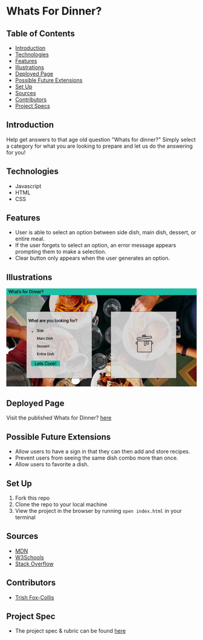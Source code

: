 # Whats For Dinner?


## Table of Contents
  - [Introduction](#introduction)
  - [Technologies](#technologies)
  - [Features](#features)
  - [Illustrations](#illustrations)
  - [Deployed Page](#deployed-page)
  - [Possible Future Extensions](#possible-future-extensions)
  - [Set Up](#set-up)
  - [Sources](#sources)
  - [Contributors](#contributors)
  - [Project Specs](#project-specs)

## Introduction
Help get answers to that age old question "Whats for dinner?"  Simply select a category for what you are looking to prepare and let us do the answering for you!

## Technologies
- Javascript
- HTML
- CSS

## Features
 - User is able to select an option between side dish, main dish, dessert, or entire meal.
 - If the user forgets to select an option, an error message appears prompting them to make a selection.
 - Clear button only appears when the user generates an option.

## Illustrations
![Demo](./assets/mealgen.gif)

## Deployed Page

Visit the published Whats for Dinner? [here](https://tfoxcollis.github.io/whats-for-dinner/)

## Possible Future Extensions
- Allow users to have a sign in that they can then add and store recipes.
- Prevent users from seeing the same dish combo more than once.
- Allow users to favorite a dish.

## Set Up

  1. Fork this repo  
  2. Clone the repo to your local machine
  3. View the project in the browser by running `open index.html` in your terminal

## Sources
  - [MDN](http://developer.mozilla.org/en-US/)
  - [W3Schools](https://www.w3schools.com/)
  - [Stack Overflow](https://stackoverflow.com/)

## Contributors
  - [Trish Fox-Collis](https://github.com/tfoxcollis)


## Project Spec
  - The project spec & rubric can be found [here](https://frontend.turing.edu/projects/module-1/dinner.html)

